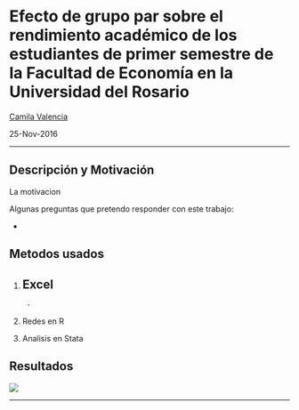 
# Efecto de grupo par sobre el rendimiento académico de los estudiantes de primer semestre de la Facultad de Economía en la Universidad del Rosario

[Camila Valencia](https://github.com/camilavalenciarod/Resume/blob/master/HojadeVida%20Nov%202016.pdf) 

25-Nov-2016



---

## Descripción y Motivación

La motivacion 

Algunas preguntas que pretendo responder con  este trabajo:

- 







## Metodos usados


1. Excel 
    - 
        - 
2. Redes en R

3. Analisis en Stata


## Resultados





<img src="images/dispersion2.png">

---
